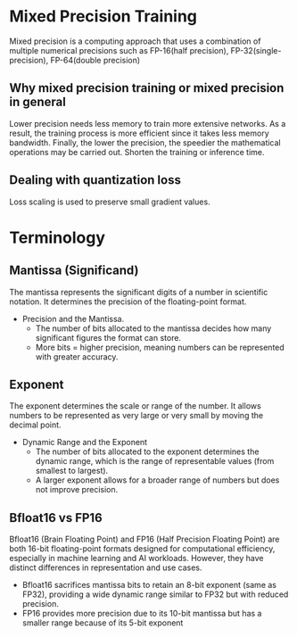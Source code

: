 # Mixed Precision Training
Mixed precision is a computing approach that uses a combination of multiple numerical precisions such as FP-16(half precision), FP-32(single-precision), FP-64(double precision)

## Why mixed precision training or mixed precision in general
Lower precision needs less memory to train more extensive networks. As a result, the training process is more efficient since it takes less memory bandwidth. Finally, the lower the precision, the speedier the mathematical operations may be carried out.
Shorten the training or inference time. 

## Dealing with quantization loss
Loss scaling is used to preserve small gradient values.

# Terminology
## Mantissa (Significand)
The mantissa represents the significant digits of a number in scientific notation. It determines the precision of the floating-point format.
   - Precision and the Mantissa.
     - The number of bits allocated to the mantissa decides how many significant figures the format can store.
     - More bits = higher precision, meaning numbers can be represented with greater accuracy.

## Exponent
The exponent determines the scale or range of the number. It allows numbers to be represented as very large or very small by moving the decimal point.
   - Dynamic Range and the Exponent
       - The number of bits allocated to the exponent determines the dynamic range, which is the range of representable values (from smallest to largest).
       - A larger exponent allows for a broader range of numbers but does not improve precision.

## Bfloat16 vs FP16
Bfloat16 (Brain Floating Point) and FP16 (Half Precision Floating Point) are both 16-bit floating-point formats designed for computational efficiency, especially in machine learning and AI workloads. However, they have distinct differences in representation and use cases. 
   * Bfloat16 sacrifices mantissa bits to retain an 8-bit exponent (same as FP32), providing a wide dynamic range similar to FP32 but with reduced precision.
   * FP16 provides more precision due to its 10-bit mantissa but has a smaller range because of its 5-bit exponent
   
